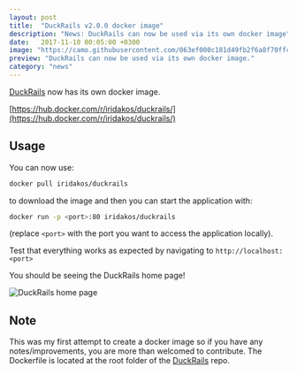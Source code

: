 ```yaml
---
layout: post
title:  "DuckRails v2.0.0 docker image"
description: "News: DuckRails can now be used via its own docker image"
date:   2017-11-10 00:05:00 +0300
image: "https://camo.githubusercontent.com/063ef000c181d49fb2f6a8f70ffcc5125755a577/687474703a2f2f692e696d6775722e636f6d2f33686d3047616a2e706e67"
preview: "DuckRails can now be used via its own docker image."
category: "news"
---
```


[DuckRails](https://github.com/iridakos/duckrails) now has its own docker image.

[https://hub.docker.com/r/iridakos/duckrails/](https://hub.docker.com/r/iridakos/duckrails/)

## Usage

You can now use:

```bash
docker pull iridakos/duckrails
```

to download the image and then you can start the application with:

```bash
docker run -p <port>:80 iridakos/duckrails
```
(replace `<port>` with the port you want to access the application locally).

Test that everything works as expected by navigating to
`http://localhost:<port>`

You should be seeing the DuckRails home page!

![DuckRails home page](https://i.imgur.com/EINIB2h.png)

## Note
This was my first attempt to create a docker image so if you have any notes/improvements, you are more than welcomed to contribute. The Dockerfile is located at the root folder of the [DuckRails](https://github.com/iridakos/duckrails/blob/master/Dockerfile) repo.
